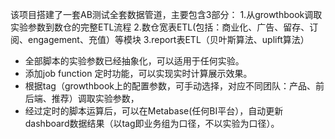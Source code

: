 该项目搭建了一套AB测试全套数据管道，主要包含3部分：
1.从growthbook调取实验参数到数仓的完整ETL流程
2.数仓宽表ETL(包括：商业化、广告、留存、订阅、engagement、充值）等模块
3.report表ETL（贝叶斯算法、uplift算法）

* 全部脚本的实验参数已经抽象化，可以适用于任何实验。
* 添加job function 定时功能，可以实现实时计算展示效果。
* 根据tag（growthbook上的配置参数，可手动选择，对应不同团队：产品、前后端、推荐）调取实验参数，
* 经过定时的脚本运算后，可以在Metabase(任何BI平台），自动更新dashboard数据结果（以tag即业务组为口径，不以实验为口径）。


